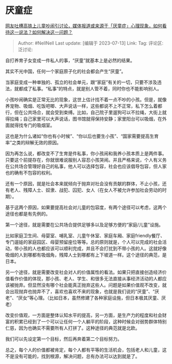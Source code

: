 # 厌童症
[网友吐槽高铁上儿童吵闹引讨论，媒体报道或来源于「厌童症」心理现象，如何看待这一说法？如何解决这一问题？](https://www.zhihu.com/question/611512782/answer/3116301788)

> Author: #NellNell
> Last update: [编辑于 2023-07-13]
> Link:
> Tag:
> 评论区:
> 泛讨论:

自打养育子女变成一件私人的事，“厌童”就基本上是必然的结果。

其实不光中国，任何一个家庭原子化的社会都会产生“厌童”。

当家庭变成一种单独的、孤立的社会单元，跟“家庭”有关的一切，只要不涉及违法，就都成了私事。“私事”的特点，就是别人管不着，同时你也不能影响别人。

小孩吵闹确实是正常无比的现象，这世上估计找不着一点不吵的小孩。但是，就像养宠物、吸烟、吃饭吧唧、大声说话一样，这些都说不上不正常，私下怎么着都行，但在公共场合，就会受到束缚。比如，自己院子里遛狗可以不拉绳，大街上就得拉绳；自己家里可以大声说话，图书馆就得保持安静；家里阳台可以吸烟，在外面就得找专门的吸烟室。

这也是为什么诸如“你也有小时候”、“你以后也要生小孩”、“国家需要提高生育率”之类的辩解无效的原因。

因为再怎么说，都改变不了生育是件私事，你小孩闹和我养小孩本质上是两件事。只要这个前提存在，你就很难说服别人容忍小孩哭闹。并且严格来说，个人有义务在公共场合管理好自己的私事，他人可以选择包容，社会也应该倡导包容，但人家也的确有不包容的权利。

还有一个原因，就是社会本来就倾向于抛弃对社会没有贡献的群体，不止小孩，还有老人、残障人士、奴隶、战犯、囚犯、女人（在女人不被允许参加社会劳动的时期）。

基于这两个原因，如果要提高社会对儿童的包容度，有两个途径可以考虑，这两个途径也都是有先例的。

第一个途径，就是需要在公共场合提供足够多以及足够方便的“家庭/儿童”设施。

比如家庭卫生间、母婴室、哺乳室、儿童午休室、家庭车厢、家庭friendly餐厅、专门遛娃的家庭园区、母婴预留座位等等。总的原则就是，个人可以完成的社会活动，带小孩的人也都应该可以顺利完成，并且不会打扰到不带小孩的人。这就好像吸烟的人到哪都有吸烟角，残障人士到哪都有上下坡道一样。这个途径的典范，是日本。

另一个途径，就是需要改变社会对人的价值属性的看法。如果只把直接创造经济价值看作价值的体现，那小孩、老人、学生、和很多无法直接从事经济活动的人都应该被抛弃。但显然没有哪个社会能真正抛弃这些人。问题是如果价值观不改变，就会出现抛弃也抛弃不了，喜欢也喜欢不来的现象，也就是我们说的“厌童”、“厌老”、“厌女”等心理。（比如日本，虽然修建了各种家庭设施，但日本极其厌童、厌老）

改变价值观，一方面是整体认知水平的提高，另一方面，是生产力的程度和社会财富的积累已经到了一个可以让任何一个人躺平的阶段，这种时候会对弱势群体特别仁慈，因为也确实不需要所有人打拼了。这种途径的典范就是北欧。

我们可以先设定第一个目标，然后再奔着第二个目标努力。

总之，每个人的价值都被肯定，每个人都有平等的生活机会，包括老人和儿童，这不是没有可能的，找到根源，解决问题，总有办法可以达到就是了。
